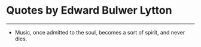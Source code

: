 # Quotes by Edward Bulwer Lytton

---

- Music, once admitted to the soul, becomes a sort of spirit, and never dies.
